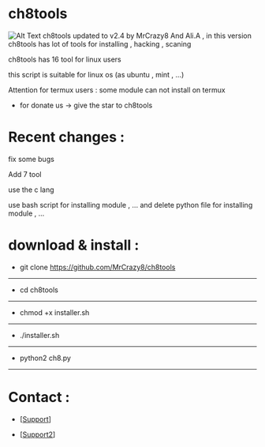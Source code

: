 # ch8tools

![Alt Text](http://s10.picofile.com/file/8395953784/IMG_20200503_225127_319.jpg)
ch8tools updated to v2.4 by MrCrazy8 And Ali.A , in this version ch8tools has lot of tools for installing , hacking , scaning

ch8tools has 16 tool for linux users  

this script is suitable for linux os (as ubuntu , mint , ...)

Attention for termux users : some module can not install on termux

- for donate us -> give the star to ch8tools

# Recent changes :

fix some bugs

Add 7 tool

use the c lang

use bash script for installing module , ... and delete python file for installing module , ...

# download & install :

- git clone https://github.com/MrCrazy8/ch8tools

----------------------

- cd ch8tools

----------------------

- chmod +x installer.sh

----------------------

- ./installer.sh

----------------------

- python2 ch8.py

----------------------

# Contact :

- \[[Support](https://Telegram.me/LightGreen_heart)]

- \[[Support2](https://Telegram.me/include_Ali)]

